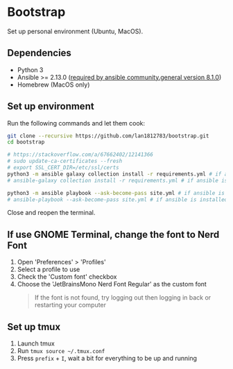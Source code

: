 # Bootstrap

Set up personal environment (Ubuntu, MacOS).

## Dependencies

- Python 3
- Ansible >= 2.13.0 ([required by ansible community.general version 8.1.0](https://galaxy.ansible.com/ui/repo/published/community/general/?extIdCarryOver=true&sc_cid=701f2000001OH7YAAW&version=8.1.0))
- Homebrew (MacOS only)

## Set up environment

Run the following commands and let them cook:

```bash
git clone --recursive https://github.com/lan1812783/bootstrap.git
cd bootstrap

# https://stackoverflow.com/a/67662402/12141366
# sudo update-ca-certificates --fresh
# export SSL_CERT_DIR=/etc/ssl/certs
python3 -m ansible galaxy collection install -r requirements.yml # if ansible is installed using pip
# ansible-galaxy collection install -r requirements.yml # if ansible is installed using package manager

python3 -m ansible playbook --ask-become-pass site.yml # if ansible is installed using pip
# ansible-playbook --ask-become-pass site.yml # if ansible is installed using package manager
```

Close and reopen the terminal.

## If use GNOME Terminal, change the font to Nerd Font

1. Open 'Preferences' > 'Profiles'
2. Select a profile to use
3. Check the 'Custom font' checkbox
4. Choose the 'JetBrainsMono Nerd Font Regular' as the custom font
   > If the font is not found, try logging out then logging in back or restarting your computer

## Set up tmux

1. Launch tmux
2. Run `tmux source ~/.tmux.conf`
3. Press `prefix` + `I`, wait a bit for everything to be up and running

